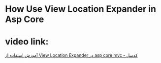 # How Use View Location Expander in Asp Core
# video link:
[آموزش استفاده از View Location Expander در asp core mvc - کدسل](https://codecell.ir/course/7c56?utm_source=github&utm_medium=Readme&utm_campaign=gitMarketing)

